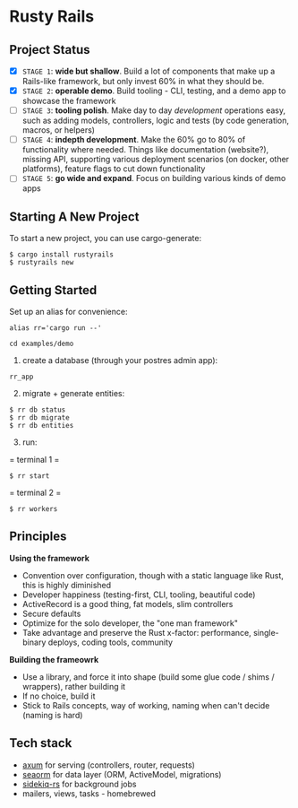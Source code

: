 # Rusty Rails

## Project Status

- [x] `STAGE 1`: **wide but shallow**. Build a lot of components that make up a Rails-like framework, but only invest 60% in what they should be.
- [x] `STAGE 2`: **operable demo**. Build tooling - CLI, testing, and a demo app to showcase the framework
- [ ] `STAGE 3`: **tooling polish**. Make day to day _development_ operations easy, such as adding models, controllers, logic and tests (by code generation, macros, or helpers)
- [ ] `STAGE 4`: **indepth development**. Make the 60% go to 80% of functionality where needed. Things like documentation (website?), missing API, supporting various deployment scenarios (on docker, other platforms), feature flags to cut down functionality
- [ ] `STAGE 5`: **go wide and expand**. Focus on building various kinds of demo apps

## Starting A New Project

To start a new project, you can use cargo-generate:

```
$ cargo install rustyrails
$ rustyrails new
```

## Getting Started

Set up an alias for convenience:

```
alias rr='cargo run --'
```

```
cd examples/demo
```

1. create a database (through your postres admin app):

`rr_app`

2. migrate + generate entities:

```
$ rr db status
$ rr db migrate
$ rr db entities
```

3. run:

= terminal 1 =

```
$ rr start
```

= terminal 2 =

```
$ rr workers
```

## Principles

**Using the framework**

- Convention over configuration, though with a static language like Rust, this is highly diminished
- Developer happiness (testing-first, CLI, tooling, beautiful code)
- ActiveRecord is a good thing, fat models, slim controllers
- Secure defaults
- Optimize for the solo developer, the "one man framework"
- Take advantage and preserve the Rust x-factor: performance, single-binary deploys, coding tools, community

**Building the frameowrk**

- Use a library, and force it into shape (build some glue code / shims / wrappers), rather building it
- If no choice, build it
- Stick to Rails concepts, way of working, naming when can't decide (naming is hard)

## Tech stack

- [axum](https://github.com/tokio-rs/axum) for serving (controllers, router, requests)
- [seaorm](https://www.sea-ql.org/SeaORM/) for data layer (ORM, ActiveModel, migrations)
- [sidekiq-rs](https://github.com/film42/sidekiq-rs) for background jobs
- mailers, views, tasks - homebrewed
